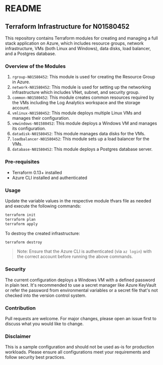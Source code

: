 # README

## Terraform Infrastructure for N01580452

This repository contains Terraform modules for creating and managing a full stack application on Azure, which includes resource groups, network infrastructure, VMs (both Linux and Windows), data disks, load balancer, and a Postgres database.

### Overview of the Modules

1. `rgroup-N01580452`: This module is used for creating the Resource Group in Azure.
2. `network-N01580452`: This module is used for setting up the networking infrastructure which includes VNet, subnet, and security group.
3. `common-N01580452`: This module creates common resources required by the VMs including the Log Analytics workspace and the storage account.
4. `vmlinux-N01580452`: This module deploys multiple Linux VMs and manages their configuration.
5. `vmwindows-N01580452`: This module deploys a Windows VM and manages its configuration.
6. `datadisk-N01580452`: This module manages data disks for the VMs.
7. `loadbalancer-N01580452`: This module sets up a load balancer for the VMs.
8. `database-N01580452`: This module deploys a Postgres database server.

### Pre-requisites

- Terraform 0.13+ installed
- Azure CLI installed and authenticated

### Usage

Update the variable values in the respective module tfvars file as needed and execute the following commands:

```bash
terraform init
terraform plan
terraform apply
```

To destroy the created infrastructure:

```bash
terraform destroy
```

> Note: Ensure that the Azure CLI is authenticated (via `az login`) with the correct account before running the above commands.

### Security

The current configuration deploys a Windows VM with a defined password in plain text. It's recommended to use a secret manager like Azure KeyVault or refer the password from environmental variables or a secret file that's not checked into the version control system.

### Contribution

Pull requests are welcome. For major changes, please open an issue first to discuss what you would like to change.

### Disclaimer

This is a sample configuration and should not be used as-is for production workloads. Please ensure all configurations meet your requirements and follow security best practices.
